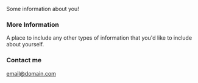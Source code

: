 <!-- ---
layout: page
title: About
permalink: /about/
--- -->

Some information about you!

### More Information

A place to include any other types of information that you'd like to include about yourself.

### Contact me

[email@domain.com](mailto:email@domain.com)